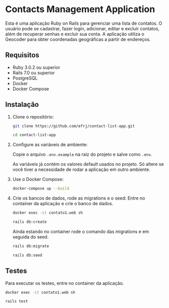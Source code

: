 # Contacts Management Application

Esta é uma aplicação Ruby on Rails para gerenciar uma lista de contatos. O usuário pode se cadastrar, fazer login, adicionar, editar e excluir contatos, além de recuperar senhas e excluir sua conta. A aplicação utiliza o Geocoder para obter coordenadas geográficas a partir de endereços.

## Requisitos

- Ruby 3.0.2 ou superior
- Rails 7.0 ou superior
- PostgreSQL
- Docker
- Docker Compose

## Instalação

1. Clone o repositório:

    ```sh
    git clone https://github.com/efrj/contact-list-app.git
    ``` 

    ```sh
    cd contact-list-app
    ```

2. Configure as variáveis de ambiente:

    Copie o arquivo `.env.example` na raiz do projeto e salve como `.env`. 

    As variáveis já contém os valores default usados no projeto. Só altere se você tiver a necessidade de rodar a aplicação em outro ambiente.

3. Use o Docker Compose: 
    
    ```sh
    docker-compose up --build
    ```

4. Crie os bancos de dados, rode as migrations e o seed: 
    Entre no container da aplicação e crie o banco de dados.
    ```sh
    docker exec -it contato1.web sh
    ``` 
    ```sh
    rails db:create
    ``` 
    
    Ainda estando no container rode o comando das migrations e em seguida do seed.
    ```sh
    rails db:migrate
    ```

    ```sh
    rails db:seed
    ```

## Testes

Para executar os testes, entre no container da aplicação.
```sh
docker exec -it contato1.web sh
``` 

```sh
rails test
``` 
